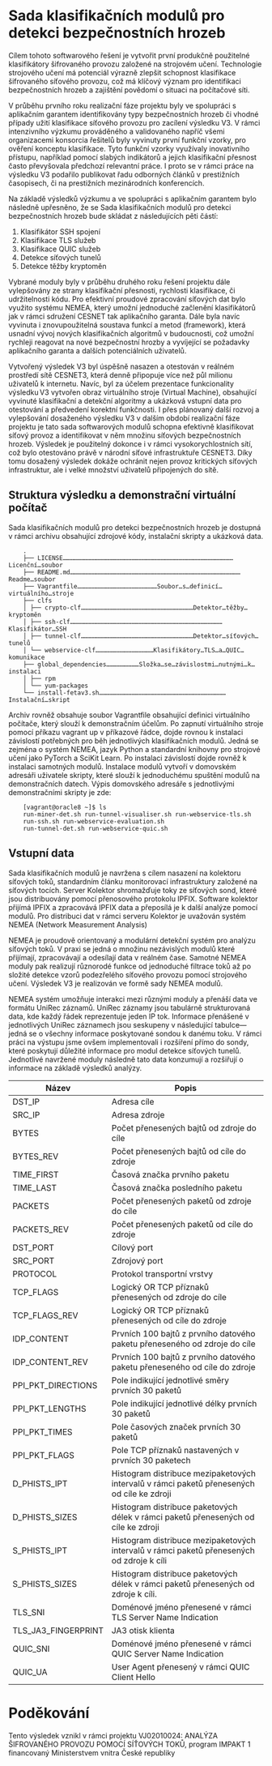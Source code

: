 # Sada klasifikačních modulů pro detekci bezpečnostních hrozeb  

Cílem tohoto softwarového řešení je vytvořit první produkčně použitelné klasifikátory šifrovaného provozu založené na strojovém učení. Technologie strojového učení má potenciál výrazně zlepšit schopnost klasifikace šifrovaného síťového provozu, což má klíčový význam pro identifikaci bezpečnostních hrozeb a zajištění povědomí o situaci na počítačové síti.

V průběhu prvního roku realizační fáze projektu byly ve spolupráci s aplikačním garantem identifikovány typy bezpečnostních hrozeb či vhodné případy užití klasifikace síťového provozu pro zacílení výsledku V3. V rámci intenzivního výzkumu prováděného a validovaného napříč všemi organizacemi konsorcia řešitelů byly vyvinuty první funkční vzorky, pro ověření konceptu klasifikace. Tyto funkční vzorky využívaly inovativního přístupu, například pomocí slabých indikátorů a jejich klasifikační přesnost často převyšovala předchozí relevantní práce. I proto se v rámci práce na výsledku V3 podařilo publikovat řadu odborných článků v prestižních časopisech, či na prestižních mezinárodních konferencích.

Na základě výsledků výzkumu a ve spolupráci s aplikačním garantem bylo následně upřesněno, že se Sada klasifikačních modulů pro detekci bezpečnostních hrozeb bude skládat z následujících pěti částí:

1.  Klasifikátor SSH spojení
2.  Klasifikace TLS služeb
3.  Klasifikace QUIC služeb
4.  Detekce síťových tunelů
5.  Detekce těžby kryptoměn
    

Vybrané moduly byly v průběhu druhého roku řešení projektu dále vylepšovány ze strany klasifikační přesnosti, rychlosti klasifikace, či udržitelnosti kódu. Pro efektivní proudové zpracování síťových dat bylo využito systému NEMEA, který umožní jednoduché začlenění klasifikátorů jak v rámci sdružení CESNET tak aplikačního garanta. Dále byla navíc vyvinuta i znovupoužitelná soustava funkcí a metod (framework), která usnadní vývoj nových klasifikačních algoritmů v budoucnosti, což umožní rychleji reagovat na nové bezpečnostní hrozby a vyvíjející se požadavky aplikačního garanta a dalších potenciálních uživatelů.

Vytvořený výsledek V3 byl úspěšně nasazen a otestován v reálném prostředí sítě CESNET3, která denně připopuje více než půl milionu uživatelů k internetu. Navíc, byl za účelem prezentace funkcionality výsledku V3 vytvořen obraz virtuálního stroje (Virtual Machine), obsahující vyvinuté klasifikační a detekční algoritmy a ukázková vstupní data pro otestování a předvedení korektní funkčnosti. I přes plánovaný další rozvoj a vylepšování dosaženého výsledku V3 v dalším období realizační fáze projektu je tato sada softwarových modulů schopna efektivně klasifikovat síťový provoz a identifikovat v něm množinu síťových bezpečnostních hrozeb. Výsledek je použitelný dokonce i v rámci vysokorychlostních sítí, což bylo otestováno právě v národní síťové infrastruktuře CESNET3. Díky tomu dosažený výsledek dokáže ochránit nejen provoz kritických síťových infrastruktur, ale i velké množství uživatelů připojených do sítě.

## Struktura výsledku a demonstrační virtuální počítač
Sada klasifikačních modulů pro detekci bezpečnostních hrozeb je dostupná v rámci archivu obsahující zdrojové kódy, instalační skripty a ukázková data.

```
    .
    ├── LICENSE……………………………………………………………………………………………………………………………Licenční…soubor
    ├── README.md……………………………………………………………………………………………………………………………Readme…soubor
    ├── Vagrantfile…………………………………………………………Soubor…s…definicí…virtuálního…stroje
    ├── clfs
    │ ├── crypto-clf…………………………………………………………………………………Detektor…těžby…kryptoměn
    │ ├── ssh-clf………………………………………………………………………………………………………………Klasifikátor…SSH
    │ ├── tunnel-clf…………………………………………………………………………………Detektor…síťových…tunelů
    │ └── webservice-clf…………………………………………Klasifikátory…TLS…a…QUIC…komunikace
    ├── global_dependencies………………………Složka…se…závislostmi…nutnými…k…instalaci
    │ ├── rpm
    │ └── yum-packages
    └── install-fetav3.sh……………………………………………………………………………………………Instalační…skript
```

Archiv rovněž obsahuje soubor Vagrantfile obsahující definici virtuálního počítače, který slouží k demonstračním účelům. Po zapnutí virtuálního stroje pomocí příkazu vagrant up v příkazové řádce, dojde rovnou k instalaci závislostí potřebných pro běh jednotlivých klasifikačních modulů. Jedná se zejména o systém NEMEA, jazyk Python a standardní knihovny pro strojové učení jako PyTorch a SciKit Learn. Po instalaci závislostí dojde rovněž k instalaci samotných modulů. Instalace modulů vytvoří v domovském adresáři uživatele skripty, které slouží k jednoduchému spuštění modulů na demonstračních datech. Výpis domovského adresáře s jednotlivými demonstračními skripty je zde:
```
    [vagrant@oracle8 ~]$ ls
    run-miner-det.sh run-tunnel-visualiser.sh run-webservice-tls.sh
    run-ssh.sh run-webservice-evaluation.sh
    run-tunnel-det.sh run-webservice-quic.sh
```
## Vstupní data

Sada klasifikačních modulů je navržena s cílem nasazení na kolektoru síťových toků, standardním článku monitorovací infrastruktury založené na síťových tocích. Server Kolektor shromažďuje toky ze síťových sond, které jsou distribuovány pomocí přenosového protokolu IPFIX. Software kolektor přijímá IPFIX a zpracovává IPFIX data a přeposílá je k další analýze pomocí modulů. Pro distribuci dat v rámci serveru Kolektor je uvažován systém NEMEA (Network Measurement Analysis)

NEMEA je proudově orientovaný a modulární detekční systém pro analýzu síťových toků. V praxi se jedná o množinu nezávislých modulů které přijímají, zpracovávají a odesílají data v reálném čase. Samotné NEMEA moduly pak realizují různorodé funkce od jednoduché filtrace toků až po složité detekce vzorů podezřelého síťového provozu pomocí strojového učení. Výsledek V3 je realizován ve formě sady NEMEA modulů.

  

NEMEA systém umožňuje interakci mezi různými moduly a přenáší data ve formátu UniRec záznamů. UniRec záznamy jsou tabulárně strukturovaná data, kde každý řádek reprezentuje jeden IP tok. Informace přenášené v jednotlivých UniRec záznamech jsou seskupeny v následující tabulce—jedná se o všechny informace poskytované sondou k danému toku. V rámci práci na výstupu jsme ovšem implementovali i rozšíření přímo do sondy, které poskytují důležité informace pro modul detekce síťových tunelů. Jednotlivé navržené moduly následně tato data konzumují a rozšiřují o informace na základě výsledků analýzy.

| Název               | Popis                                                                                      |
| ------------------- | ------------------------------------------------------------------------------------------ |
| DST_IP              | Adresa cíle                                                                                |
| SRC_IP              | Adresa zdroje                                                                              |
| BYTES               | Počet přenesených bajtů od zdroje do cíle                                                  |
| BYTES_REV           | Počet přenesených bajtů od cíle do zdroje                                                  |
| TIME_FIRST          | Časová značka prvního paketu                                                               |
| TIME_LAST           | Časová značka posledního paketu                                                            |
| PACKETS             | Počet přenesených paketů od zdroje do cíle                                                 |
| PACKETS_REV         | Počet přenesených paketů od cíle do zdroje                                                 |
| DST_PORT            | Cílový port                                                                                |
| SRC_PORT            | Zdrojový port                                                                              |
| PROTOCOL            | Protokol transportní vrstvy                                                                |
| TCP_FLAGS           | Logický OR TCP příznaků přenesených od zdroje do cíle                                      |
| TCP_FLAGS_REV       | Logický OR TCP příznaků přenesených od cíle do zdroje                                      |
| IDP_CONTENT         | Prvních 100 bajtů z prvního datového paketu přeneseného od zdroje do cíle                  |
| IDP_CONTENT_REV     | Prvních 100 bajtů z prvního datového paketu přeneseného od cíle do zdroje                  |
| PPI_PKT_DIRECTIONS  | Pole indikující jednotlivé směry prvních 30 paketů                                         |
| PPI_PKT_LENGTHS     | Pole indikující jednotlivé délky prvních 30 paketů                                         |
| PPI_PKT_TIMES       | Pole časových značek prvních 30 paketů                                                     |
| PPI_PKT_FLAGS       | Pole TCP příznaků nastavených v prvních 30 paketech                                        |
| D_PHISTS_IPT        | Histogram distribuce mezipaketových intervalů v rámci paketů přenesených od cíle ke zdroji |
| D_PHISTS_SIZES      | Histogram distribuce paketových délek v rámci paketů přenesených od cíle ke zdroji         |
| S_PHISTS_IPT        | Histogram distribuce mezipaketových intervalů v rámci paketů přenesených od zdroje k cíli  |
| S_PHISTS_SIZES      | Histogram distribuce paketových délek v rámci paketů přenesených od zdroje k cíli.         |
| TLS_SNI             | Doménové jméno přenesené v rámci TLS Server Name Indication                                |
| TLS_JA3_FINGERPRINT | JA3 otisk klienta                                                                          |
| QUIC_SNI            | Doménové jméno přenesené v rámci QUIC Server Name Indication                               |
| QUIC_UA             | User Agent přenesený v rámci QUIC Client Hello                                             |


# Poděkování
Tento výsledek vznikl v rámci projektu VJ02010024: ANALÝZA ŠIFROVANÉHO PROVOZU POMOCÍ SÍŤOVÝCH TOKŮ, program IMPAKT 1 financovaný Ministerstvem vnitra České republiky 
